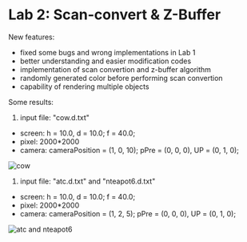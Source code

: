 # Lab 2: Scan-convert & Z-Buffer

New features:
 - fixed some bugs and wrong implementations in Lab 1
 - better understanding and easier modification codes
 - implementation of scan convertion and z-buffer algorithm
 - randomly generated color before performing scan convertion
 - capability of rendering multiple objects

Some results:

1. input file: "cow.d.txt"
 - screen: h = 10.0, d = 10.0; f = 40.0;
 - pixel: 2000*2000
 - camera: cameraPosition = (1, 0, 10); pPre = (0, 0, 0), UP = (0, 1, 0);

![cow](https://user-images.githubusercontent.com/73145375/155902221-51bd867e-0f6f-44ec-a322-1f34e689b0bf.png)

1. input file: "atc.d.txt" and "nteapot6.d.txt"
 - screen: h = 10.0, d = 10.0; f = 40.0;
 - pixel: 2000*2000
 - camera: cameraPosition = (1, 2, 5); pPre = (0, 0, 0), UP = (0, 1, 0);

![atc and nteapot6](https://user-images.githubusercontent.com/73145375/155902242-6f8ea00e-d71f-4ca7-bf29-4d95da41000d.png)
